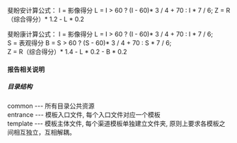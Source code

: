 斐盼安计算公式：
I = 影像得分
L = I > 60 ? (I - 60)* 3 / 4 + 70 : I * 7 / 6; 
Z = R（综合得分）* 1.2 - L * 0.2

斐盼康计算公式：
I = 影像得分 
L = I > 60 ? (I - 60)* 3 / 4 + 70 : I * 7 / 6;  
S = 表观得分
B = S > 60 ? (S - 60)* 3 / 4 + 70 : S * 7 / 6;  
Z = R（综合得分）* 1.4 - L * 0.2 - B * 0.2

#### 报告相关说明
##### 目录结构
common        ---             所有目录公共资源  
entrance      ---             模板入口文件, 每个入口文件对应一个模板  
template      ---             模板主体文件, 每个渠道模板单独建立文件夹, 原则上要求各模板之间相互独立，互相解耦。